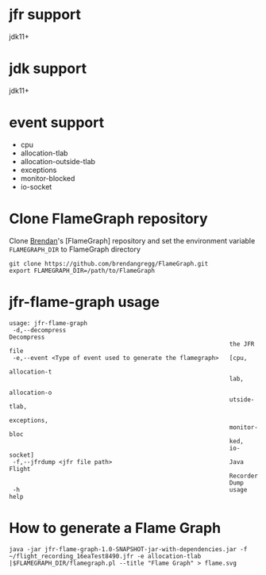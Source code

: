 # jfr support
jdk11+

# jdk support
jdk11+

# event support
- cpu
- allocation-tlab
- allocation-outside-tlab
- exceptions
- monitor-blocked
- io-socket


# Clone FlameGraph repository

Clone [Brendan]'s [FlameGraph] repository and set the environment variable `FLAMEGRAPH_DIR` to FlameGraph directory

[Brendan]: http://www.brendangregg.com/bio.html

```
git clone https://github.com/brendangregg/FlameGraph.git
export FLAMEGRAPH_DIR=/path/to/FlameGraph
```


# jfr-flame-graph usage
```
usage: jfr-flame-graph
 -d,--decompress                                              Decompress
                                                              the JFR file
 -e,--event <Type of event used to generate the flamegraph>   [cpu,
                                                              allocation-t
                                                              lab,
                                                              allocation-o
                                                              utside-tlab,
                                                              exceptions,
                                                              monitor-bloc
                                                              ked,
                                                              io-socket]
 -f,--jfrdump <jfr file path>                                 Java Flight
                                                              Recorder
                                                              Dump
 -h                                                           usage help

```
# How to generate a Flame Graph
```
java -jar jfr-flame-graph-1.0-SNAPSHOT-jar-with-dependencies.jar -f ~/flight_recording_16eaTest8490.jfr -e allocation-tlab |$FLAMEGRAPH_DIR/flamegraph.pl --title "Flame Graph" > flame.svg

```
